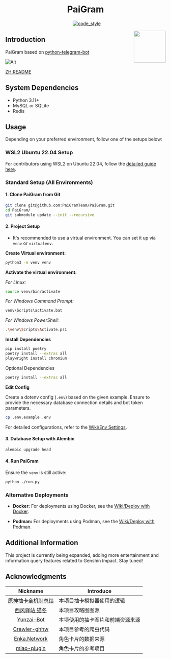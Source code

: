 <h1 align="center">PaiGram</h1>

<div align="center"><img src="https://img.shields.io/badge/python-3.11%2B-blue" alt="">
<img src="https://img.shields.io/badge/works%20on-my%20machine-brightgreen" alt="">
<img src="https://img.shields.io/badge/status-%E5%92%95%E5%92%95%E5%92%95-blue" alt="">
<a href="https://black.readthedocs.io/en/stable/index.html"><img src="https://img.shields.io/badge/code%20style-black-000000.svg" alt="code_style" /></a>
<a href="https://www.codacy.com/gh/PaiGramTeam/PaiGram/dashboard?utm_source=github.com&amp;utm_medium=referral&amp;utm_content=PaiGramTeam/PaiGram&amp;utm_campaign=Badge_Grade"><img src="https://app.codacy.com/project/badge/Grade/ac5844e2b0d14a3e8aa16b9b1b099ce0" alt=""/></a>
</div>

<p>
<img src="https://user-images.githubusercontent.com/70872201/190447002-119a8819-b111-4a96-a0b3-701c5e256137.png" align="right" width="100px" alt="">
<h2 align="left">Introduction</h2>

PaiGram based on [python-telegram-bot](https://github.com/python-telegram-bot/python-telegram-bot)

![Alt](https://repobeats.axiom.co/api/embed/f73c1121006cb86196f83da2170242b7a97f8be0.svg "Repobeats analytics image")

[ZH README](/docs/README_ZH.md)

## System Dependencies

- Python 3.11+
- MySQL or SQLite
- Redis

## Usage

Depending on your preferred environment, follow one of the setups below:

### WSL2 Ubuntu 22.04 Setup

For contributors using WSL2 on Ubuntu 22.04, follow the [detailed guide here](/docs/wsl/EN.md).

### Standard Setup (All Environments)

#### 1. Clone PaiGram from Git

```bash
git clone git@github.com:PaiGramTeam/PaiGram.git
cd PaiGram/
git submodule update --init --recursive
```

#### 2. Project Setup

- It's recommended to use a virtual environment. You can set it up via `venv` or `virtualenv`.

**Create Virtual environment:**

```bash
python3 -m venv venv
```

**Activate the virtual environment:**

*For Linux:*

```bash
source venv/bin/activate
```

*For Windows Command Prompt:*

```bash
venv\Scripts\activate.bat
```

*For Windows PowerShell:*

```bash
.\venv\Scripts\Activate.ps1
```

**Install Dependencies**

```bash
pip install poetry
poetry install --extras all
playwright install chromium
```

Optional Dependencies

```bash
poetry install --extras all
```

**Edit Config**

Create a dotenv config (`.env`) based on the given example. Ensure to provide the necessary database connection
  details and bot token parameters.

```bash
cp .env.example .env
```

For detailed configurations, refer to the [Wiki/Env Settings](https://github.com/PaiGramTeam/PaiGram/wiki/Env-Settings).

#### 3. Database Setup with Alembic

```bash
alembic upgrade head
```

#### 4. Run PaiGram

Ensure the `venv` is still active:

```bash
python ./run.py
```

### Alternative Deployments

- **Docker:** For deployments using Docker, see
  the [Wiki/Deploy with Docker](https://github.com/PaiGramTeam/PaiGram/wiki/Deploy-with-Docker).

- **Podman:** For deployments using Podman, see
  the [Wiki/Deploy with Podman](https://github.com/PaiGramTeam/PaiGram/wiki/Deploy-with-Podman).

## Additional Information

This project is currently being expanded,
adding more entertainment and information query features related to Genshin Impact.
Stay tuned!

## Acknowledgments

|                                Nickname                                 | Introduce        |
|:-----------------------------------------------------------------------:|------------------|
|          [原神抽卡全机制总结](https://www.bilibili.com/read/cv10468091)          | 本项目抽卡模拟器使用的逻辑    |
| [西风驿站 猫冬](https://bbs.mihoyo.com/ys/accountCenter/postList?id=74019947) | 本项目攻略图图源         |
|           [Yunzai-Bot](https://github.com/Le-niao/Yunzai-Bot)           | 本项使用的抽卡图片和前端资源来源 |
|       [Crawler-ghhw](https://github.com/DGP-Studio/Crawler-ghhw)        | 本项目参考的爬虫代码       |
|                  [Enka.Network](https://enka.network)                   | 角色卡片的数据来源        |
|      [miao-plugin](https://github.com/yoimiya-kokomi/miao-plugin)       | 角色卡片的参考项目        |
